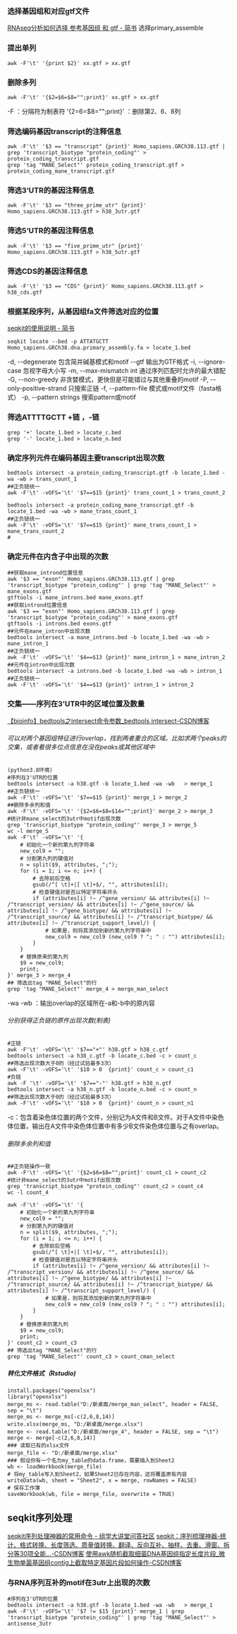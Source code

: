 ### 选择基因组和对应gtf文件
[RNAseq分析如何选择 参考基因组 和 gtf - 简书](https://www.jianshu.com/p/b6dd73e4264c)
选择primary_assemble
### 提出单列
```
awk -F'\t' '{print $2}' xx.gtf > xx.gtf
```
### 删除多列
```
awk -F'\t' '{$2=$6=$8="";print}' xx.gtf > xx.gtf
``` 
-F ：分隔符为制表符
'{$2=$6=$8="";print}' ：删除第2、6、8列

###  筛选编码基因transcript的注释信息
```
awk -F'\t' '$3 == "transcript" {print}' Homo_sapiens.GRCh38.113.gtf | grep 'transcript_biotype "protein_coding"' > protein_coding_transcript.gtf
grep 'tag "MANE_Select"' protein_coding_transcript.gtf > protein_coding_mane_transcript.gtf
```
###  筛选3‘UTR的基因注释信息
```
awk -F'\t' '$3 == "three_prime_utr" {print}' Homo_sapiens.GRCh38.113.gtf > h38_3utr.gtf
```
###  筛选5‘UTR的基因注释信息
```
awk -F'\t' '$3 == "five_prime_utr" {print}' Homo_sapiens.GRCh38.113.gtf > h38_5utr.gtf
```
###  筛选CDS的基因注释信息
```
awk -F'\t' '$3 == "CDS" {print}' Homo_sapiens.GRCh38.113.gtf > h38_cds.gtf
```
### 根据某段序列，从基因组fa文件筛选对应的位置
[seqkit的使用说明 - 简书](https://www.jianshu.com/p/f28bdc9a3b54)
```
seqkit locate --bed -p ATTATGCTT Homo_sapiens.GRCh38.dna.primary_assembly.fa > locate_1.bed
```
 -d, --degenerate 包含简并碱基模式和motif
  --gtf 输出为GTF格式
  -i, --ignore-case 忽视字母大小写
  -m, --max-mismatch int 通过序列匹配时允许的最大错配
  -G, --non-greedy 非贪婪模式，更快但是可能错过与其他重叠的motif
  -P, --only-positive-strand 只搜索正链
  -f, --pattern-file 模式或motif文件（fasta格式）
  -p, --pattern strings 搜索pattern或motif
### 筛选ATTTTGCTT +链 ，-链
```
grep '+' locate_1.bed > locate_c.bed
grep '-' locate_1.bed > locate_n.bed
```
### 确定序列元件在编码基因主要transcript出现次数
```
bedtools intersect -a protein_coding_transcript.gtf -b locate_1.bed -wa -wb > trans_count_1
##正负链统一 
awk -F'\t' -vOFS='\t' '$7==$15 {print}' trans_count_1 > trans_count_2

bedtools intersect -a protein_coding_mane_transcript.gtf -b locate_1.bed -wa -wb > mane_trans_count_1
##正负链统一 
awk -F'\t' -vOFS='\t' '$7==$15 {print}' mane_trans_count_1 > mane_trans_count_2
#
```
### 确定元件在内含子中出现的次数
```
##获取mane_intrond位置信息
awk '$3 == "exon"' Homo_sapiens.GRCh38.113.gtf | grep 'transcript_biotype "protein_coding"' | grep 'tag "MANE_Select"' > mane_exons.gtf
gtftools -i mane_introns.bed mane_exons.gtf
##获取intrond位置信息
awk '$3 == "exon"' Homo_sapiens.GRCh38.113.gtf | grep 'transcript_biotype "protein_coding"' > mane_exons.gtf
gtftools -i introns.bed exons.gtf
##元件在mane_intron中出现次数
bedtools intersect -a mane_introns.bed -b locate_1.bed -wa -wb > mane_intron_1
##正负链统一 
awk -F'\t' -vOFS='\t' '$4==$13 {print}' mane_intron_1 > mane_intron_2
##元件在intron中出现次数
bedtools intersect -a introns.bed -b locate_1.bed -wa -wb > intron_1
##正负链统一 
awk -F'\t' -vOFS='\t' '$4==$13 {print}' intron_1 > intron_2
```
### 交集——序列在3’UTR中的区域位置及数量
[【bioinfo】bedtools之intersect命令参数_bedtools intersect-CSDN博客](https://blog.csdn.net/sinat_32872729/article/details/126541494)
###### 可以对两个基因组特征进行overlap，找到两者重合的区域。比如求两个peaks的交集，或者看很多位点信息在没在peaks或其他区域中
```
(python3.8环境)
#序列在3'UTR的位置
bedtools intersect -a h38.gtf -b locate_1.bed -wa -wb   > merge_1
##正负链统一
awk -F'\t' -vOFS='\t' '$7==$15 {print}' merge_1 > merge_2
##删除多余列和值
awk -F'\t' -vOFS='\t' '{$2=$6=$8=$14="";print}' merge_2 > merge_3
#统计非mane_select的3utr中motif出现次数
grep 'transcript_biotype "protein_coding"' merge_3 > merge_5
wc -l merge_5
awk -F'\t' -vOFS='\t' '{
    # 初始化一个新的第九列字符串
    new_col9 = "";
    # 分割第九列的键值对
    n = split($9, attributes, ";");
    for (i = 1; i <= n; i++) {
        # 去除前后空格
        gsub(/^[ \t]+|[ \t]+$/, "", attributes[i]);
        # 检查键值对是否以特定字符串开头
        if (attributes[i] !~ /^gene_version/ && attributes[i] !~ /^transcript_version/ && attributes[i] !~ /^gene_source/ && attributes[i] !~ /^gene_biotype/ && attributes[i] !~ /^transcript_source/ && attributes[i] !~ /^transcript_biotype/ && attributes[i] !~ /^transcript_support_level/) {
            # 如果是，则将其添加到新的第九列字符串中
            new_col9 = new_col9 (new_col9 ? "; " : "") attributes[i];
        }
    }
    # 替换原来的第九列
    $9 = new_col9;
    print;
}' merge_3 > merge_4
## 筛选出tag "MANE_Select"的行
grep 'tag "MANE_Select"' merge_4 > merge_man_select
```
-wa -wb ：输出overlap的区域所在-a和-b中的原内容
###### 分别获得正负链的原件出现次数(制表)
```
#正链
awk -F'\t' -vOFS='\t' '$7=="+"' h38.gtf > h38_c.gtf
bedtools intersect -a h38_c.gtf -b locate_c.bed -c > count_c
##筛选出现次数大于0的（经过试验最多3次）
awk -F'\t' -vOFS='\t' '$10 > 0  {print}' count_c > count_c1
#负链
awk -F '\t' -vOFS='\t' '$7=="-"' h38.gtf > h38_n.gtf
bedtools intersect -a h38_n.gtf -b locate_n.bed -c > count_n
##筛选出现次数大于0的（经过试验最多3次）
awk -F'\t' -vOFS='\t' '$10 > 0  {print}' count_n > count_n1
```
-c：包含着染色体位置的两个文件，分别记为A文件和B文件。对于A文件中染色体位置，输出在A文件中染色体位置中有多少B文件染色体位置与之有overlap。
###### 删除多余列和值
```
##正负链操作一致
awk -F'\t' -vOFS='\t' '{$2=$6=$8="";print}' count_c1 > count_c2
#统计非mane_select的3utr中motif出现次数
grep 'transcript_biotype "protein_coding"' count_c2 > count_c4
wc -l count_4

awk -F'\t' -vOFS='\t' '{
    # 初始化一个新的第九列字符串
    new_col9 = "";
    # 分割第九列的键值对
    n = split($9, attributes, ";");
    for (i = 1; i <= n; i++) {
        # 去除前后空格
        gsub(/^[ \t]+|[ \t]+$/, "", attributes[i]);
        # 检查键值对是否以特定字符串开头
        if (attributes[i] !~ /^gene_version/ && attributes[i] !~ /^transcript_version/ && attributes[i] !~ /^gene_source/ && attributes[i] !~ /^gene_biotype/ && attributes[i] !~ /^transcript_source/ && attributes[i] !~ /^transcript_biotype/ && attributes[i] !~ /^transcript_support_level/) {
            # 如果是，则将其添加到新的第九列字符串中
            new_col9 = new_col9 (new_col9 ? "; " : "") attributes[i];
        }
    }
    # 替换原来的第九列
    $9 = new_col9;
    print;
}' count_c2 > count_c3
## 筛选出tag "MANE_Select"的行
grep 'tag "MANE_Select"' count_c3 > count_cman_select
```
##### 转化文件格式（Rstudio)
```
install.packages("openxlsx")
library("openxlsx")
merge_ms <- read.table("D:/新桌面/merge_man_select", header = FALSE, sep = "\t")
merge_ms <- merge_ms[-c(2,6,8,14)]
write.xlsx(merge_ms, "D:/新桌面/merge.xlsx")
merge <- read.table("D:/新桌面/merge_4", header = FALSE, sep = "\t")
merge <- merge[-c(2,6,8,14)]
### 读取已有的xlsx文件
merge_file <- "D:/新桌面/merge.xlsx"
### 假设你有一个名为my_table的data.frame，需要插入到Sheet2
wb <- loadWorkbook(merge_file)
# 将my_table写入到Sheet2，如果Sheet2已存在内容，这将覆盖原有内容
writeData(wb, sheet = "Sheet2", x = merge, rowNames = FALSE)
# 保存工作簿
saveWorkbook(wb, file = merge_file, overwrite = TRUE)
```
## seqkit序列处理
[seqkit序列处理神器的常用命令 - 组学大讲堂问答社区](https://www.omicsclass.com/article/1903)
[seqkit：序列梳理神器-统计、格式转换、长度筛选、质量值转换、翻译、反向互补、抽样、去重、滑窗、拆分等30项全能...-CSDN博客](https://blog.csdn.net/woodcorpse/article/details/114827537)
[使用awk随机截取细菌DNA基因组指定长度片段_微生物单菌基因组contig上截取特定基因片段如何操作-CSDN博客](https://blog.csdn.net/weixin_44022515/article/details/102889358)


### 与RNA序列互补的motif在3utr上出现的次数
```
#序列在3'UTR的位置
bedtools intersect -a h38.gtf -b locate_1.bed -wa -wb   > merge_1
awk -F'\t' -vOFS='\t' '$7 != $15 {print}' merge_1 | grep 'transcript_biotype "protein_coding"' | grep 'tag "MANE_Select"' > antisense_3utr
```



<!--stackedit_data:
eyJoaXN0b3J5IjpbLTYwMDg5NTQ5MSwyNjk4OTAwOTksLTIwOD
A0NTY1NTksMTk3NTkzMTkxMywtMjAzNjE0NTE2MSwxNDk5NTE2
MDA1LDE5NzkzMTA3MTEsMTU2MzQ1OTQ0NiwxNTYzNDU5NDQ2LD
g0MzE1NjI5NSwxMTY2MzcxNDAsMTE5MjgwODcyMywyMDQ2NDMx
MTA0LDk1OTkzNzc0NSwtNDYxMTgyMzAzLC0xMjE0NDEzMzAxLD
IwNjE5NjY0MTYsLTI1NDc0NDIzNiwyODY3OTk1MTgsLTE5MzQz
MDY4ODJdfQ==
-->